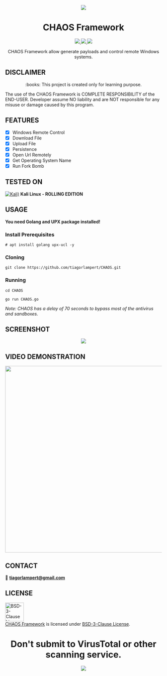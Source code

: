 <p align="center">
  <img src="https://raw.githubusercontent.com/tiagorlampert/CHAOS/master/content/logo.png">
</p>

<h1 align="center">CHAOS Framework</h1>
<p align="center">
  <a href="https://golang.org/">
    <img src="https://img.shields.io/badge/Golang-1.8.3-blue.svg">
  </a>
  <a href="https://github.com/tiagorlampert/CHAOS/blob/master/LICENSE">
    <img src="https://img.shields.io/badge/License-BSD%203-lightgrey.svg">
  </a>
  <a href="https://github.com/tiagorlampert/CHAOS/blob/master/CHAOS.go">
    <img src="https://img.shields.io/badge/Release-1.0.2-red.svg">
  </a>
</p>

<p align="center">
  CHAOS Framework allow generate payloads and control remote Windows systems.
</p>

## DISCLAIMER
<p align="center">
  :books: This project is created only for learning purpose.
</p>

The use of the CHAOS Framework is COMPLETE RESPONSIBILITY of the END-USER. Developer assume NO liability and are NOT responsible for any misuse or damage caused by this program.

## FEATURES
- [x] Windows Remote Control
- [x] Download File
- [x] Upload File
- [x] Persistence
- [x] Open Url Remotely
- [x] Get Operating System Name
- [x] Run Fork Bomb

## TESTED ON
[![Kali)](https://www.google.com/s2/favicons?domain=https://www.kali.org/)](https://www.kali.org) **Kali Linux - ROLLING EDITION**

## USAGE
**You need Golang and UPX package installed!**

### Install Prerequisites

```
# apt install golang upx-ucl -y
```

### Cloning
```
git clone https://github.com/tiagorlampert/CHAOS.git
```

### Running
```
cd CHAOS
```

```
go run CHAOS.go
```

*Note: CHAOS has a delay of 70 seconds to bypass most of the antivirus and sandboxes.*

## SCREENSHOT
<p align="center">
<img src="https://github.com/tiagorlampert/CHAOS/blob/master/content/screenshot.png">
</p>

## VIDEO DEMONSTRATION
<p align="center">
<a href="http://www.youtube.com/watch?v=QRNN2KwCYOg">
  <img src="http://img.youtube.com/vi/QRNN2KwCYOg/0.jpg" width="600"/>
</a></p>

## CONTACT
:email: **tiagorlampert@gmail.com**

## LICENSE
<a rel="license" href="https://github.com/tiagorlampert/CHAOS/blob/master/LICENSE"><img alt="BSD-3-Clause License" src="https://github.com/tiagorlampert/CHAOS/blob/master/content/bsd.png" width="60em" height=auto/></a><br/><a href="https://github.com/tiagorlampert/CHAOS">CHAOS Framework</a> is licensed under <a rel="license" href="https://github.com/tiagorlampert/CHAOS/blob/master/LICENSE">BSD-3-Clause License</a>.

<h1 align="center">Don't submit to VirusTotal or other scanning service. </h1>
<p align="center">
<img src="https://github.com/tiagorlampert/CHAOS/blob/master/content/nodistribute.png">
</p>
